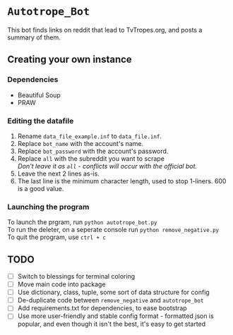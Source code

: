 `Autotrope_Bot`
===============
This bot finds links on reddit that lead to TvTropes.org, and posts a summary of them.

## Creating your own instance
### Dependencies
* Beautiful Soup
* PRAW

### Editing the datafile
1. Rename `data_file_example.inf` to `data_file.inf`.
2. Replace `bot_name` with the account's name.
3. Replace `bot_password` with the account's password.
4. Replace `all` with the subreddit you want to scrape  
  *Don't leave it as `all` - conflicts will occur with the official bot.*
5. Leave the next 2 lines as-is.
6. The last line is the minimum character length, used to stop 1-liners. 600 is a good value.

### Launching the program
To launch the prgram, run `python autotrope_bot.py`  
To run the deleter, on a seperate console run `python remove_negative.py`  
To quit the program, use `ctrl + c`

## TODO

- [ ] Switch to blessings for terminal coloring
- [ ] Move main code into package
- [ ] Use dictionary, class, tuple, some sort of data structure for config
- [ ] De-duplicate code between `remove_negative` and `autotrope_bot`
- [ ] Add requirements.txt for dependencies, to ease bootstrap
- [ ] Use more user-friendly and stable config format - formatted json is
  popular, and even though it isn't the best, it's easy to get started
